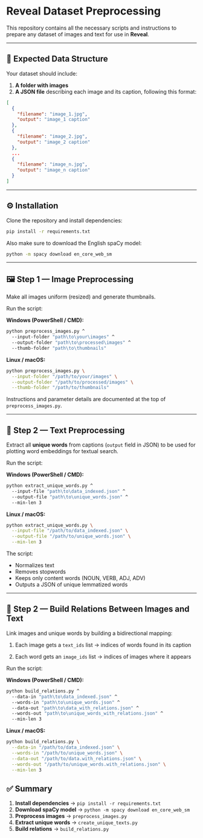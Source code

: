 # Reveal Dataset Preprocessing

This repository contains all the necessary scripts and instructions to prepare any dataset of images and text for use in **Reveal**.

---

## 📂 Expected Data Structure

Your dataset should include:

1. **A folder with images**  
2. **A JSON file** describing each image and its caption, following this format:

```json
[
  {
    "filename": "image_1.jpg",
    "output": "image_1 caption"
  },
  {
    "filename": "image_2.jpg",
    "output": "image_2 caption"
  },
  ...
  {
    "filename": "image_n.jpg",
    "output": "image_n caption"
  }
]
```

---

## ⚙️ Installation

Clone the repository and install dependencies:

```bash
pip install -r requirements.txt
```

Also make sure to download the English spaCy model:

```bash
python -m spacy download en_core_web_sm
```

---

## 🖼 Step 1 — Image Preprocessing

Make all images uniform (resized) and generate thumbnails.

Run the script:

**Windows (PowerShell / CMD):**
```bash
python preprocess_images.py ^
  --input-folder "path\to\your\images" ^
  --output-folder "path\to\processed\images" ^
  --thumb-folder "path\to\thumbnails"
```

**Linux / macOS:**
```bash
python preprocess_images.py \
  --input-folder "/path/to/your/images" \
  --output-folder "/path/to/processed/images" \
  --thumb-folder "/path/to/thumbnails"
```

Instructions and parameter details are documented at the top of `preprocess_images.py`.

---

## 📝 Step 2 — Text Preprocessing

Extract all **unique words** from captions (`output` field in JSON) to be used for plotting word embeddings for textual search.

Run the script:

**Windows (PowerShell / CMD):**
```bash
python extract_unique_words.py ^
  --input-file "path\to\data_indexed.json" ^
  --output-file "path\to\unique_words.json" ^
  --min-len 3
```

**Linux / macOS:**
```bash
python extract_unique_words.py \
  --input-file "/path/to/data_indexed.json" \
  --output-file "/path/to/unique_words.json" \
  --min-len 3
```

The script:
- Normalizes text  
- Removes stopwords  
- Keeps only content words (NOUN, VERB, ADJ, ADV)  
- Outputs a JSON of unique lemmatized words  

---

## 🔗 Step 2 — Build Relations Between Images and Text

Link images and unique words by building a bidirectional mapping:

1. Each image gets a `text_ids` list → indices of words found in its caption

2. Each word gets an `image_ids` list → indices of images where it appears

Run the script:

**Windows (PowerShell / CMD):**
```bash
python build_relations.py ^
  --data-in "path\to\data_indexed.json" ^
  --words-in "path\to\unique_words.json" ^
  --data-out "path\to\data_with_relations.json" ^
  --words-out "path\to\unique_words_with_relations.json" ^
  --min-len 3
```

**Linux / macOS:**
```bash
python build_relations.py \
  --data-in "/path/to/data_indexed.json" \
  --words-in "/path/to/unique_words.json" \
  --data-out "/path/to/data.with_relations.json" \
  --words-out "/path/to/unique_words.with_relations.json" \
  --min-len 3
```

## ✅ Summary

1. **Install dependencies** → `pip install -r requirements.txt`  
2. **Download spaCy model** → `python -m spacy download en_core_web_sm`  
3. **Preprocess images** → `preprocess_images.py`  
4. **Extract unique words** → `create_unique_texts.py`
5. **Build relations** → `build_relations.py`
